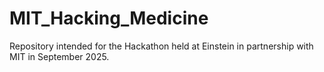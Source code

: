 # MIT_Hacking_Medicine
Repository intended for the Hackathon held at Einstein in partnership with MIT in September 2025.
